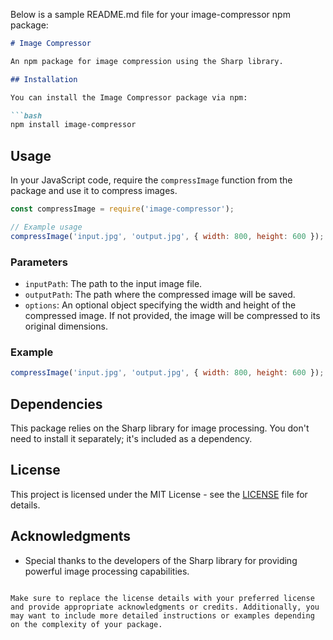 Below is a sample README.md file for your image-compressor npm package:

```markdown
# Image Compressor

An npm package for image compression using the Sharp library.

## Installation

You can install the Image Compressor package via npm:

```bash
npm install image-compressor
```

## Usage

In your JavaScript code, require the `compressImage` function from the package and use it to compress images.

```javascript
const compressImage = require('image-compressor');

// Example usage
compressImage('input.jpg', 'output.jpg', { width: 800, height: 600 });
```

### Parameters

- `inputPath`: The path to the input image file.
- `outputPath`: The path where the compressed image will be saved.
- `options`: An optional object specifying the width and height of the compressed image. If not provided, the image will be compressed to its original dimensions.

### Example

```javascript
compressImage('input.jpg', 'output.jpg', { width: 800, height: 600 });
```

## Dependencies

This package relies on the Sharp library for image processing. You don't need to install it separately; it's included as a dependency.

## License

This project is licensed under the MIT License - see the [LICENSE](LICENSE) file for details.

## Acknowledgments

- Special thanks to the developers of the Sharp library for providing powerful image processing capabilities.
```

Make sure to replace the license details with your preferred license and provide appropriate acknowledgments or credits. Additionally, you may want to include more detailed instructions or examples depending on the complexity of your package.